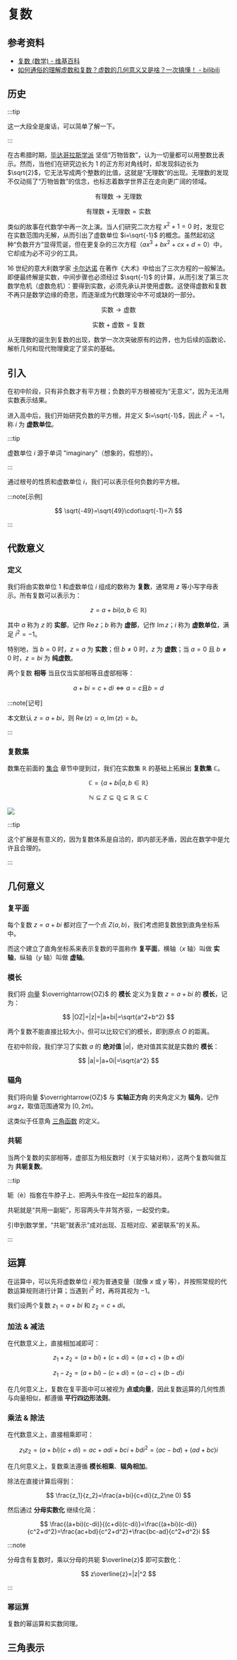 # 复数

## 参考资料

- [复数 (数学) - 维基百科](<https://zh.wikipedia.org/zh-cn/复数_(数学)>)
- [如何通俗的理解虚数和复数？虚数的几何意义又是啥？一次搞懂！ - bilibili](https://www.bilibili.com/video/BV1ns411J7Qs)

## 历史

:::tip

这一大段全是废话，可以简单了解一下。

:::

在古希腊时期，[毕达哥拉斯学派](https://zh.wikipedia.org/zh-cn/毕达哥拉斯主义) 坚信“万物皆数”，认为一切量都可以用整数比表示。然而，当他们在研究边长为 $1$ 的正方形对角线时，却发现斜边长为 $\sqrt{2}$，它无法写成两个整数的比值，这就是“无理数”的出现。无理数的发现不仅动摇了“万物皆数”的信念，也标志着数学世界正在走向更广阔的领域。

$$
\text{有理数}\to\text{无理数}
$$

$$
\text{有理数}+\text{无理数}=\text{实数}
$$

类似的故事在代数学中再一次上演。当人们研究二次方程 $x^2+1=0$ 时，发现它在实数范围内无解，从而引出了虚数单位 $i=\sqrt{-1}$ 的概念。虽然起初这种“负数开方”显得荒诞，但在更复杂的三次方程（$ax^3+bx^2+cx+d=0$）中，它却成为必不可少的工具。

16 世纪的意大利数学家 [卡尔达诺](https://zh.wikipedia.org/zh-cn/吉罗拉莫·卡尔达诺) 在著作《大术》中给出了三次方程的一般解法。即便最终解是实数，中间步骤也必须经过 $\sqrt{-1}$ 的计算，从而引发了第三次数学危机（虚数危机）：要得到实数，必须先承认并使用虚数。这使得虚数和复数不再只是数学边缘的奇思，而逐渐成为代数理论中不可或缺的一部分。

$$
\text{实数}\to\text{虚数}
$$

$$
\text{实数}+\text{虚数}=\text{复数}
$$

从无理数的诞生到复数的出现，数学一次次突破原有的边界，也为后续的函数论、解析几何和现代物理奠定了坚实的基础。

## 引入

在初中阶段，只有非负数才有平方根；负数的平方根被视为“无意义”，因为无法用实数表示结果。

进入高中后，我们开始研究负数的平方根，并定义 $i=\sqrt{-1}$，因此 $i^2=-1$，称 $i$ 为 **虚数单位**。

:::tip

虚数单位 $i$ 源于单词 "imaginary"（想象的，假想的）。

:::

通过根号的性质和虚数单位 $i$，我们可以表示任何负数的平方根。

:::note[示例]

$$
\sqrt{-49}=\sqrt{49}\cdot\sqrt{-1}=7i
$$

:::

## 代数意义

### 定义

我们将由实数单位 $1$ 和虚数单位 $i$ 组成的数称为 **复数**，通常用 $z$ 等小写字母表示。所有复数可以表示为：

$$
z=a+bi(a,b\in\mathbb{R})
$$

其中 $a$ 称为 $z$ 的 **实部**，记作 $\operatorname{Re}z$；$b$ 称为 **虚部**，记作 $\operatorname{Im}z$；$i$ 称为 **虚数单位**，满足 $i^2=-1$。

特别地，当 $b=0$ 时，$z=a$ 为 **实数**；但 $b\ne 0$ 时，$z$ 为 **虚数**；当 $a=0$ 且 $b\ne 0$ 时，$z=bi$ 为 **纯虚数**。

两个复数 **相等** 当且仅当实部相等且虚部相等：

$$
a+bi=c+di\iff a=c\text{且}b=d
$$

:::note[记号]

本文默认 $z=a+bi$，则 $\operatorname{Re}(z)=a,\operatorname{Im}(z)=b$。

:::

### 复数集

数集在前面的 [集合](set#数集) 章节中提到过，我们在实数集 $\mathbb{R}$ 的基础上拓展出 **复数集** $\mathbb{C}$。

$$
\mathbb{C}=\{a+bi|a,b\in\mathbb{R}\}
$$

$$
\mathbb{N}\subseteq\mathbb{Z}\subseteq\mathbb{Q}\subseteq\mathbb{R}\subseteq\mathbb{C}
$$

![](./assets/NumberSetinC.svg)

:::tip

这个扩展是有意义的，因为复数体系是自洽的，即内部无矛盾，因此在数学中是允许且合理的。

:::

## 几何意义

### 复平面

每个复数 $z=a+bi$ 都对应了一个点 $Z(a,b)$，我们考虑把复数放到直角坐标系中。

而这个建立了直角坐标系来表示复数的平面称作 **复平面**，横轴（$x$ 轴）叫做 **实轴**，纵轴（$y$ 轴）叫做 **虚轴**。

<Desmos id="bnbjpvhvnw" />

### 模长

我们将 [向量](../geometry/vector) $\overrightarrow{OZ}$ 的 **模长** 定义为复数 $z=a+bi$ 的 **模长**，记为：

$$
|OZ|=|z|=|a+bi|=\sqrt{a^2+b^2}
$$

两个复数不能直接比较大小，但可以比较它们的模长，即到原点 $O$ 的距离。

在初中阶段，我们学习了实数 $a$ 的 **绝对值** $|a|$，绝对值其实就是实数的 **模长**：

$$
|a|=|a+0i|=\sqrt{a^2}
$$

### 辐角

我们将向量 $\overrightarrow{OZ}$ 与 **实轴正方向** 的夹角定义为 **辐角**，记作 $\operatorname{arg}z$，取值范围通常为 $[0,2\pi)$。

这类似于任意角 [三角函数](../function/trigonometric-function) 的定义。

### 共轭

当两个复数的实部相等，虚部互为相反数时（关于实轴对称），这两个复数叫做互为 **共轭复数**。

:::tip

轭（è）指套在牛脖子上、把两头牛拴在一起拉车的器具。

共轭就是“共用一副轭”，形容两头牛并驾齐驱，一起受约束。

引申到数学里，“共轭”就表示“成对出现、互相对应、紧密联系”的关系。

:::

## 运算

在运算中，可以先将虚数单位 $i$ 视为普通变量（就像 $x$ 或 $y$ 等），并按照常规的代数运算规则进行计算；当遇到 $i^2$ 时，再将其视为 $-1$。

我们设两个复数 $z_1=a+bi$ 和 $z_2=c+di$。

### 加法 & 减法

在代数意义上，直接相加减即可：

$$
z_1+z_2=(a+bi)+(c+di)=(a+c)+(b+d)i
$$

$$
z_1-z_2=(a+bi)-(c+di)=(a-c)+(b-d)i
$$

在几何意义上，复数在复平面中可以被视为 **点或向量**，因此复数运算的几何性质与向量相似，都遵循 **平行四边形法则**。

<Desmos id="vpr9zilhfy" />

### 乘法 & 除法

在代数意义上，直接相乘即可：

$$
z_1z_2=(a+bi)(c+di)=ac+adi+bci+bdi^2=(ac-bd)+(ad+bc)i
$$

在几何意义上，复数乘法遵循 **模长相乘**、**辐角相加**。

<Desmos id="shfexqdskd" />

除法在直接计算后得到：

$$
\frac{z_1}{z_2}=\frac{a+bi}{c+di}(z_2\ne 0)
$$

然后通过 **分母实数化** 继续化简：

$$
\frac{(a+bi)(c-di)}{(c+di)(c-di)}=\frac{(a+bi)(c-di)}{c^2+d^2}=\frac{ac+bd}{c^2+d^2}+\frac{bc-ad}{c^2+d^2}i
$$

:::note

分母含有复数时，乘以分母的共轭 $\overline{z}$ 即可实数化：

$$
z\overline{z}=|z|^2
$$

:::

### 幂运算

复数的幂运算和实数同理。

## 三角表示
